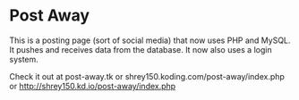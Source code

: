 Post Away
=========

This is a posting page (sort of social media) that now uses PHP and MySQL. It pushes and receives data from 
the database. It now also uses a login system.

Check it out at post-away.tk or shrey150.koding.com/post-away/index.php or http://shrey150.kd.io/post-away/index.php
